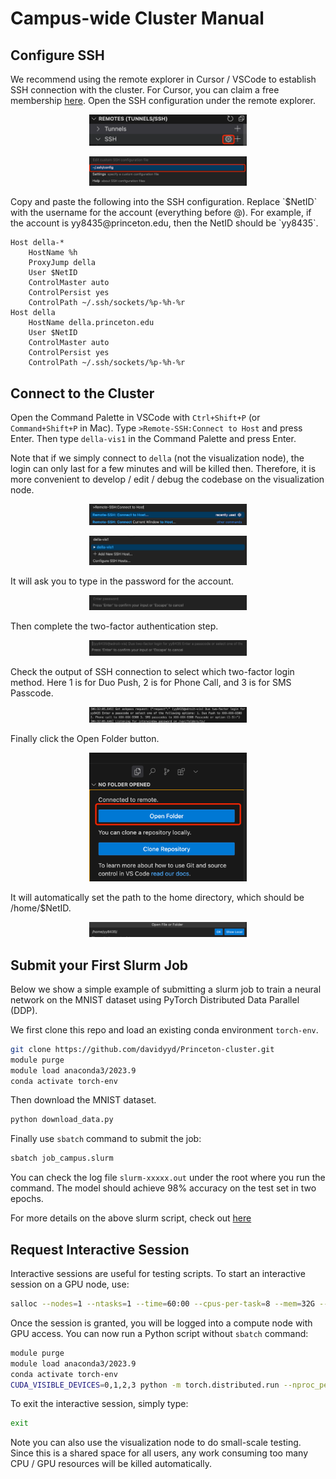 # Campus-wide Cluster Manual

## Configure SSH

We recommend using the remote explorer in Cursor / VSCode to establish SSH connection with the cluster. For Cursor, you can claim a free membership [here](https://www.cursor.com/pricing). Open the SSH configuration under the remote explorer.

<p align="center">
<img src="images/remote_explorer.png" width=50%
class="center">
</p>
<p align="center">
<img src="images/ssh_config.png" width=50%
class="center">
</p>
Copy and paste the following into the SSH configuration. Replace `$NetID` with the username for the account (everything before @). For example, if the account is yy8435@princeton.edu, then the NetID should be `yy8435`.  

```
Host della-*
    HostName %h
    ProxyJump della
    User $NetID
    ControlMaster auto
    ControlPersist yes
    ControlPath ~/.ssh/sockets/%p-%h-%r
Host della
    HostName della.princeton.edu
    User $NetID
    ControlMaster auto
    ControlPersist yes
    ControlPath ~/.ssh/sockets/%p-%h-%r
```


## Connect to the Cluster

Open the Command Palette in VSCode with `Ctrl+Shift+P` (or `Command+Shift+P` in Mac). Type `>Remote-SSH:Connect to Host` and press Enter. Then type `della-vis1` in the Command Palette and press Enter.   

Note that if we simply connect to `della` (not the visualization node), the login can only last for a few minutes and will be killed then. Therefore, it is more convenient to develop / edit / debug the codebase on the visualization node.


<p align="center">
<img src="images/command_palette.png" width=50%
class="center">
</p>
<p align="center">
<img src="images/della_host.png" width=50%
class="center">
</p>

It will ask you to type in the password for the account. 
<p align="center">
<img src="images/enter_password.png" width=50%
class="center">
</p>

Then complete the two-factor authentication step.
<p align="center">
<img src="images/two_factor.png" width=50%
class="center">
</p>

Check the output of SSH connection to select which two-factor login method. Here 1 is for Duo Push, 2 is for Phone Call, and 3 is for SMS Passcode.
<p align="center">
<img src="images/two_factor_output.png" width=50%
class="center">
</p>

Finally click the Open Folder button.

<p align="center">
<img src="images/open_folder.png" width=50%
class="center">
</p>
It will automatically set the path to the home directory, which should be /home/$NetID.
<p align="center">
<img src="images/della_path.png" width=50%
class="center">
</p>

## Submit your First Slurm Job

Below we show a simple example of submitting a slurm job to train a neural network on the MNIST dataset using PyTorch Distributed Data Parallel (DDP).

We first clone this repo and load an existing conda environment `torch-env`.

```bash
git clone https://github.com/davidyyd/Princeton-cluster.git
module purge
module load anaconda3/2023.9
conda activate torch-env
```

Then download the MNIST dataset. 

```bash
python download_data.py
```

Finally use `sbatch` command to submit the job:
```bash
sbatch job_campus.slurm
```

You can check the log file ``slurm-xxxxx.out`` under the root where you run the command. The model should achieve 98% accuracy on the test set in two epochs.

For more details on the above slurm script, check out [here](https://github.com/PrincetonUniversity/multi_gpu_training/tree/main/02_pytorch_ddp)


## Request Interactive Session

Interactive sessions are useful for testing scripts. To start an interactive session on a GPU node, use:

```bash
salloc --nodes=1 --ntasks=1 --time=60:00 --cpus-per-task=8 --mem=32G --gres=gpu:4 --constraint=gpu80
```

Once the session is granted, you will be logged into a compute node with GPU access. You can now run a Python script without `sbatch` command:
```bash
module purge
module load anaconda3/2023.9
conda activate torch-env
CUDA_VISIBLE_DEVICES=0,1,2,3 python -m torch.distributed.run --nproc_per_node=4 mnist_classify_ddp.py --epochs 2
``` 

To exit the interactive session, simply type:

```bash
exit
```

Note you can also use the visualization node to do small-scale testing. Since this is a shared space for all users, any work consuming too many CPU / GPU resources will be killed automatically.
